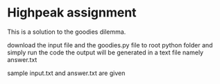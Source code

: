 # Highpeak assignment

This is a solution to the goodies dilemma. 

download the input file and the goodies.py file to root python folder and simply run the code
the output will be generated in a text file namely answer.txt

sample input.txt and answer.txt are given

